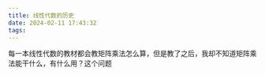```yaml
---
title: 线性代数的历史
date: 2024-02-11 17:43:32
tags:
---
```

每一本线性代数的教材都会教矩阵乘法怎么算，但是教了之后，我却不知道矩阵乘法能干什么，有什么用？这个问题